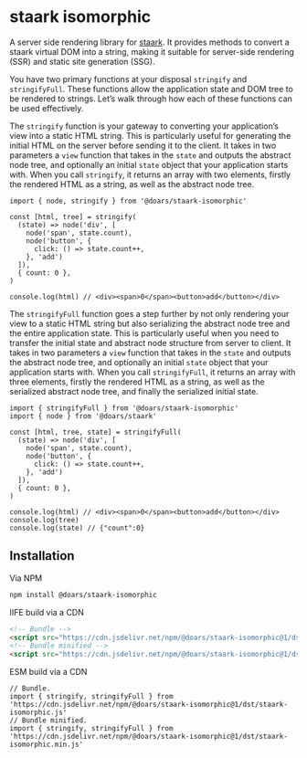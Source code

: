 # staark isomorphic

A server side rendering library for [staark](https://github.com/doars/staark#readme). It provides methods to convert a staark virtual DOM into a string, making it suitable for server-side rendering (SSR) and static site generation (SSG).

You have two primary functions at your disposal `stringify` and `stringifyFull`. These functions allow the application state and DOM tree to be rendered to strings. Let’s walk through how each of these functions can be used effectively.

The `stringify` function is your gateway to converting your application’s view into a static HTML string. This is particularly useful for generating the initial HTML on the server before sending it to the client. It takes in two parameters a `view` function that takes in the `state` and outputs the abstract node tree, and optionally an initial `state` object that your application starts with. When you call `stringify`, it returns an array with two elements, firstly the rendered HTML as a string, as well as the abstract node tree.

```JS
import { node, stringify } from '@doars/staark-isomorphic'

const [html, tree] = stringify(
  (state) => node('div', [
    node('span', state.count),
    node('button', {
      click: () => state.count++,
    }, 'add')
  ]),
  { count: 0 },
)

console.log(html) // <div><span>0</span><button>add</button></div>
```

The `stringifyFull` function goes a step further by not only rendering your view to a static HTML string but also serializing the abstract node tree and the entire application state. This is particularly useful when you need to transfer the initial state and abstract node structure from server to client. It takes in two parameters a `view` function that takes in the `state` and outputs the abstract node tree, and optionally an initial `state` object that your application starts with. When you call `stringifyFull`, it returns an array with three elements, firstly the rendered HTML as a string, as well as the serialized abstract node tree, and finally the serialized initial state.

```JS
import { stringifyFull } from '@doars/staark-isomorphic'
import { node } from '@doars/staark'

const [html, tree, state] = stringifyFull(
  (state) => node('div', [
    node('span', state.count),
    node('button', {
      click: () => state.count++,
    }, 'add')
  ]),
  { count: 0 },
)

console.log(html) // <div><span>0</span><button>add</button></div>
console.log(tree)
console.log(state) // {"count":0}
```

## Installation

Via NPM

```ZSH
npm install @doars/staark-isomorphic
```

IIFE build via a CDN

```HTML
<!-- Bundle -->
<script src="https://cdn.jsdelivr.net/npm/@doars/staark-isomorphic@1/dst/staark-isomorphic.iife.js"></script>
<!-- Bundle minified -->
<script src="https://cdn.jsdelivr.net/npm/@doars/staark-isomorphic@1/dst/staark-isomorphic.iife.min.js"></script>
```

ESM build via a CDN

```JS
// Bundle.
import { stringify, stringifyFull } from 'https://cdn.jsdelivr.net/npm/@doars/staark-isomorphic@1/dst/staark-isomorphic.js'
// Bundle minified.
import { stringify, stringifyFull } from 'https://cdn.jsdelivr.net/npm/@doars/staark-isomorphic@1/dst/staark-isomorphic.min.js'
```
